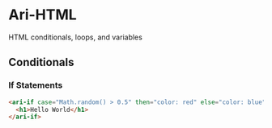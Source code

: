 # Ari-HTML
HTML conditionals, loops, and variables
## Conditionals
### If Statements
```html
<ari-if case="Math.random() > 0.5" then="color: red" else="color: blue">
  <h1>Hello World</h1>
</ari-if>
```
